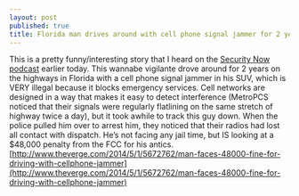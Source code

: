 ```yaml
---
layout: post
published: true
title: Florida man drives around with cell phone signal jammer for 2 years
---
```

This is a pretty funny/interesting story that I heard on the [Security Now podcast](http://twit.tv/show/security-now) earlier today. This wannabe vigilante drove around for 2 years on the highways in Florida with a cell phone signal jammer in his SUV, which is VERY illegal because it blocks emergency services. Cell networks are designed in a way that makes it easy to detect interference (MetroPCS noticed that their signals were regularly flatlining on the same stretch of highway twice a day), but it took awhile to track this guy down. When the police pulled him over to arrest him, they noticed that their radios had lost all contact with dispatch. He’s not facing any jail time, but IS looking at a $48,000 penalty from the FCC for his antics. [http://www.theverge.com/2014/5/1/5672762/man-faces-48000-fine-for-driving-with-cellphone-jammer](http://www.theverge.com/2014/5/1/5672762/man-faces-48000-fine-for-driving-with-cellphone-jammer)
